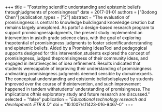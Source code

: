 +++
title = "Fostering scientific understanding and epistemic beliefs throughjudgments of promisingness"
date = 2017-01-01
authors = ["Bodong Chen"]
publication_types = ["2"]
abstract = "The evaluation of promisingness is central to knowledge buildingand knowledge creation but remains largely unexplored. As partof a design-based research program to support promisingnessjudgments, the present study implemented an intervention in asixth grade science class, with the goal of exploring thepotential of promisingness judgments to foster scientificunderstanding and epistemic beliefs. Aided by a Promising IdeasTool and pedagogical supports designed for this intervention,students explored the concept of promisingness, judged thepromisingness of their community ideas, and engaged in iterativecycles of idea refinement. Results indicated that students werecapable of improving their understanding of promisingness andmaking promisingness judgments deemed sensible by domainexperts. The conceptual understanding and epistemic beliefsdisplayed by students improved over the course of theintervention, and such improvement happened in tandem withstudents' understanding of promisingness. The implications ofthis exploratory study and future research are discussed."
selected = "false"
publication = "*Educational technology research and development: ETR & D*"
doi = "10.1007/s11423-016-9467-0"
+++

